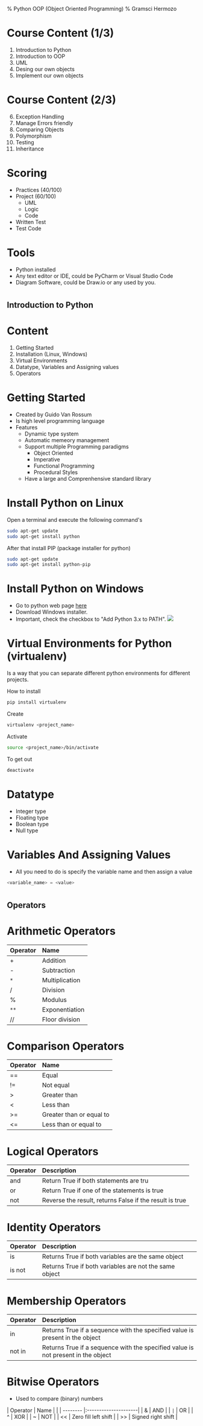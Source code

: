 % Python OOP (Object Oriented Programming)
% Gramsci Hermozo

# Course Content (1/3)
1. Introduction to Python 
2. Introduction to OOP 
3. UML
4. Desing our own objects
5. Implement our own objects

# Course Content (2/3)
6. Exception Handling
7. Manage Errors friendly
8. Comparing Objects
9. Polymorphism
10. Testing
11. Inheritance

# Scoring
- Practices (40/100)
- Project (60/100)
  - UML
  - Logic
  - Code
- Written Test
- Test Code

# Tools
- Python installed
- Any text editor or IDE, could be PyCharm or Visual Studio Code
- Diagram Software, could be Draw.io or any used by you.

#
## Introduction to Python

# Content
1. Getting Started
2. Installation (Linux, Windows)
3. Virtual Environments
4. Datatype, Variables and Assigning values
5. Operators

# Getting Started
- Created by Guido Van Rossum
- Is high level programming language
- Features
  * Dynamic type system
  * Automatic memeory management
  * Support multiple Programming paradigms
    - Object Oriented
    - Imperative
    - Functional Programming
    - Procedural Styles
  * Have a large and Comprenhensive standard library

# Install Python on Linux

Open a terminal and execute the following command's 
```bash
sudo apt-get update
sudo apt-get install python
```
After that install PIP (package installer for python) 
```bash
sudo apt-get update
sudo apt-get install python-pip
```

# Install Python on Windows
- Go to python web page [here](https://www.python.org/downloads/)
- Download Windows installer.
- Important, check the checkbox to "Add Python 3.x to PATH".
![](slides/session-01/python_path.png)

# Virtual Environments for Python (virtualenv)
Is a way that you can separate different python environments for different projects. 

How to install 
```bash
pip install virtualenv
```
Create 
```bash
virtualenv <project_name>
```
Activate 
```bash
source <project_name>/bin/activate
```
To get out
```bash
deactivate
```

# Datatype
- Integer type
- Floating type
- Boolean type
- Null type

# Variables And Assigning Values
- All you need to do is specify the variable name and then assign a value
```python
<variable_name> = <value>
```

# 
## Operators

# Arithmetic Operators
| Operator | Name           |
| -------- | :------------- |
| +        | Addition       |
| -        | Subtraction    |
| `*`        | Multiplication |
| /        | Division       |
| %        | Modulus        |
| `**`       | Exponentiation |
| //       | Floor division |

# Comparison Operators
| Operator | Name                     |
| -------- | :----------------------- |
| ==       | Equal                    |
| !=       | Not equal                |
| >        | Greater than             |
| <        | Less than                |
| >=       | Greater than or equal to |
| <=       | Less than or equal to    |

# Logical Operators
| Operator | Description                                             |
| -------- | :------------------------------------------------------ |
| and      | Return True if both statements are tru                  |
| or       | Return True if one of the statements is true            |
| not      | Reverse the result, returns False if the result is true |

# Identity Operators
| Operator | Description                                            |
| -------- | :----------------------------------------------------- |
| is       | Returns True if both variables are the same object     |
| is not   | Returns True if both variables are not the same object |

# Membership Operators
| Operator | Description                                                                      |
| -------- | :------------------------------------------------------------------------------- |
| in       | Returns True if a sequence with the specified value is present in the object     |
| not in   | Returns True if a sequence with the specified value is not present in the object |

# Bitwise Operators
- Used to compare (binary) numbers 

| Operator | Name                 |                           |
| -------- |:---------------------|
| &        | AND                  |
| `|`      | OR                   |
| ^        | XOR                  |
| ~        | NOT                  |
| <<       | Zero fill left shift |
| >>       | Signed right shift   |
